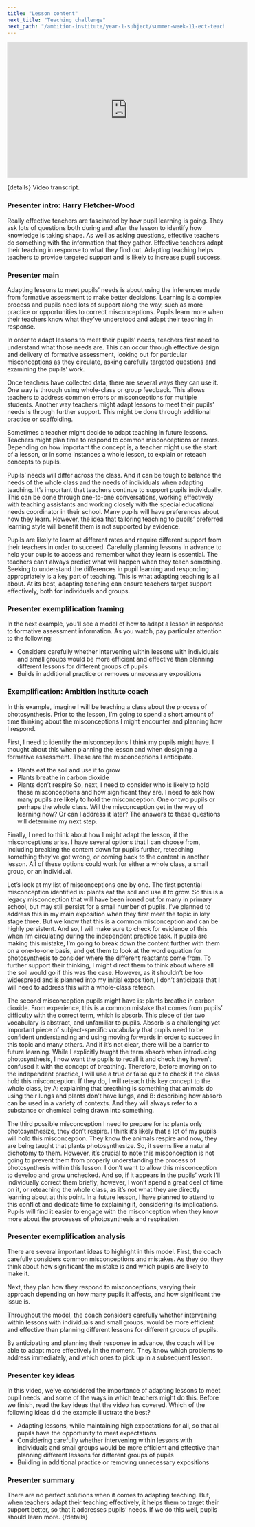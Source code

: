 ```yaml
---
title: "Lesson content"
next_title: "Teaching challenge"
next_path: "/ambition-institute/year-1-subject/summer-week-11-ect-teaching-challenge"
---
```


<iframe width="560" height="315" src="https://www.youtube.com/embed/yYedhRQjH3Y" title="S11 - YouTube" frameborder="0" allow="accelerometer; autoplay; clipboard-write; encrypted-media; gyroscope; picture-in-picture; web-share" allowfullscreen></iframe>

{details}
Video transcript.

### Presenter intro: Harry Fletcher-Wood

Really effective teachers are fascinated by how pupil learning is going. They ask
lots of questions both during and after the lesson to identify how knowledge is taking
shape. As well as asking questions, effective teachers do something with the information
that they gather. Effective teachers adapt their teaching in response to what they
find out. Adapting teaching helps teachers to provide targeted support and is likely
to increase pupil success.

### Presenter main

Adapting lessons to meet pupils’ needs is about using the inferences made from formative
assessment to make better decisions. Learning is a complex process and pupils need
lots of support along the way, such as more practice or opportunities to correct
misconceptions. Pupils learn more when their teachers know what they’ve understood
and adapt their teaching in response.

In order to adapt lessons to meet their pupils’ needs, teachers first need to understand what those needs are. This can occur through effective design and delivery of formative assessment, looking out for particular misconceptions as they circulate, asking carefully targeted questions and examining the pupils’ work.

Once teachers have collected data, there are several ways they can use it. One way is through using whole-class or group feedback. This allows teachers to address common errors or misconceptions for multiple students. Another way teachers might adapt lessons to meet their pupils’ needs is through further support. This might be done through additional practice or scaffolding.

Sometimes a teacher might decide to adapt teaching in future lessons. Teachers might plan time to respond to common misconceptions or errors. Depending on how important the concept is, a teacher might use the start of a lesson, or in some instances a whole lesson, to explain or reteach concepts to pupils.

Pupils’ needs will differ across the class. And it can be tough to balance the needs of the whole class and the needs of individuals when adapting teaching. It’s important that teachers continue to support pupils individually. This can be done through one-to-one conversations, working effectively with teaching assistants and working closely with the special educational needs coordinator in their school. Many pupils will have preferences about how they learn. However, the idea that tailoring teaching to pupils’ preferred learning style will benefit them is not supported by evidence.

Pupils are likely to learn at different rates and require different support from their teachers in order to succeed. Carefully planning lessons in advance to help your pupils to access and remember what they learn is essential. The teachers can’t always predict what will happen when they teach something. Seeking to understand the differences in pupil learning and responding appropriately is a key part of teaching. This is what adapting teaching is all about. At its best, adapting teaching can ensure teachers target support effectively, both for individuals and groups.

### Presenter exemplification framing

In the next example, you’ll see a model of how to adapt a lesson in response to formative
assessment information. As you watch, pay particular attention to the following:

- Considers carefully whether intervening within lessons with individuals and small groups would be more efficient and effective than planning different lessons for different groups of pupils
- Builds in additional practice or removes unnecessary expositions

### Exemplification: Ambition Institute coach

In this example, imagine I will be teaching a class about the process of
photosynthesis. Prior to the lesson, I’m going to spend a short amount of time
thinking about the misconceptions I might encounter and planning how I respond.

First, I need to identify the misconceptions I think my pupils might have. I thought about this when planning the lesson and when designing a formative assessment. These are the misconceptions I anticipate.

- Plants eat the soil and use it to grow
- Plants breathe in carbon dioxide
- Plants don’t respire
  So, next, I need to consider who is likely to hold these misconceptions and how significant
  they are. I need to ask how many pupils are likely to hold the misconception. One
  or two pupils or perhaps the whole class. Will the misconception get in the way of
  learning now? Or can I address it later? The answers to these questions will determine
  my next step.

Finally, I need to think about how I might adapt the lesson, if the misconceptions arise. I have several options that I can choose from, including breaking the content down for pupils further, reteaching something they’ve got wrong, or coming back to the content in another lesson. All of these options could work for either a whole class, a small group, or an individual.

Let’s look at my list of misconceptions one by one. The first potential misconception identified is: plants eat the soil and use it to grow. So this is a legacy misconception that will have been ironed out for many in primary school, but may still persist for a small number of pupils. I’ve planned to address this in my main exposition when they first meet the topic in key stage three. But we know that this is a common misconception and can be highly persistent. And so, I will make sure to check for evidence of this when I’m circulating during the independent practice task. If pupils are making this mistake, I’m going to break down the content further with them on a one-to-one basis, and get them to look at the word equation for photosynthesis to consider where the different reactants come from. To further support their thinking, I might direct them to think about where all the soil would go if this was the case. However, as it shouldn’t be too widespread and is planned into my initial exposition, I don’t anticipate that I will need to address this with a whole-class reteach.

The second misconception pupils might have is: plants breathe in carbon dioxide. From experience, this is a common mistake that comes from pupils’ difficulty with the correct term, which is absorb. This piece of tier two vocabulary is abstract, and unfamiliar to pupils. Absorb is a challenging yet important piece of subject-specific vocabulary that pupils need to be confident understanding and using moving forwards in order to succeed in this topic and many others. And if it’s not clear, there will be a barrier to future learning. While I explicitly taught the term absorb when introducing photosynthesis, I now want the pupils to recall it and check they haven’t confused it with the concept of breathing. Therefore, before moving on to the independent practice, I will use a true or false quiz to check if the class hold this misconception. If they do, I will reteach this key concept to the whole class, by A: explaining that breathing is something that animals do using their lungs and plants don’t have lungs, and B: describing how absorb can be used in a variety of contexts. And they will always refer to a substance or chemical being drawn into something.

The third possible misconception I need to prepare for is: plants only photosynthesize, they don’t respire. I think it’s likely that a lot of my pupils will hold this misconception. They know the animals respire and now, they are being taught that plants photosynthesize. So, it seems like a natural dichotomy to them. However, it’s crucial to note this misconception is not going to prevent them from properly understanding the process of photosynthesis within this lesson. I don’t want to allow this misconception to develop and grow unchecked. And so, if it appears in the pupils’ work I’ll individually correct them briefly; however, I won’t spend a great deal of time on it, or reteaching the whole class, as it’s not what they are directly learning about at this point. In a future lesson, I have planned to attend to this conflict and dedicate time to explaining it, considering its implications. Pupils will find it easier to engage with the misconception when they know more about the processes of photosynthesis and respiration.

### Presenter exemplification analysis

There are several important ideas to highlight in this model. First, the coach carefully
considers common misconceptions and mistakes. As they do, they think about how significant
the mistake is and which pupils are likely to make it.

Next, they plan how they respond to misconceptions, varying their approach depending on how many pupils it affects, and how significant the issue is.

Throughout the model, the coach considers carefully whether intervening within lessons with individuals and small groups, would be more efficient and effective than planning different lessons for different groups of pupils.

By anticipating and planning their response in advance, the coach will be able to adapt more effectively in the moment. They know which problems to address immediately, and which ones to pick up in a subsequent lesson.

### Presenter key ideas

In this video, we’ve considered the importance of adapting lessons to meet pupil
needs, and some of the ways in which teachers might do this. Before we finish, read
the key ideas that the video has covered. Which of the following ideas did the example
illustrate the best?

- Adapting lessons, while maintaining high expectations for all, so that all pupils have the opportunity to meet expectations
- Considering carefully whether intervening within lessons with individuals and small groups would be more efficient and effective than planning different lessons for different groups of pupils
- Building in additional practice or removing unnecessary expositions

### Presenter summary

There are no perfect solutions when it comes to adapting teaching. But, when
teachers adapt their teaching effectively, it helps them to target their support
better, so that it addresses pupils’ needs. If we do this well, pupils should
learn more. {/details}
